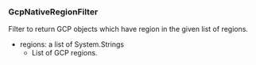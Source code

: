 ### GcpNativeRegionFilter
Filter to return GCP objects which have region in the given list of regions.

- regions: a list of System.Strings
  - List of GCP regions.
